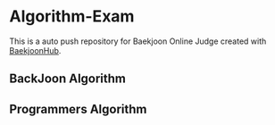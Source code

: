 # Algorithm-Exam
This is a auto push repository for Baekjoon Online Judge created with [BaekjoonHub](https://github.com/BaekjoonHub/BaekjoonHub).

## BackJoon Algorithm
## Programmers Algorithm

